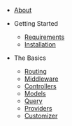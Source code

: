 * [About](/)

* Getting Started
    * [Requirements](getting-started/requirements.md)
    * [Installation](getting-started/installation.md)

* The Basics
    * [Routing](basics/routing.md)
    * [Middleware](basics/middleware.md)
    * [Controllers](basics/controllers.md)
    * [Models](basics/models.md)
    * [Query](basics/query.md)
    * [Providers](basics/providers.md)
    * [Customizer](basics/customizer.md)